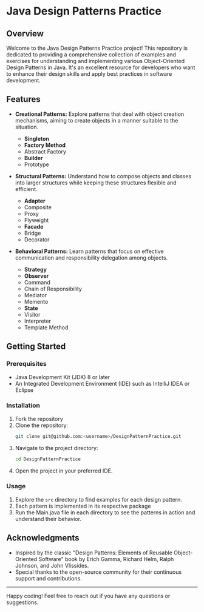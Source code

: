 # Java Design Patterns Practice

## Overview

Welcome to the Java Design Patterns Practice project! This repository is dedicated to providing a comprehensive collection of examples and exercises for understanding and implementing various Object-Oriented Design Patterns in Java. It's an excellent resource for developers who want to enhance their design skills and apply best practices in software development.

## Features

- **Creational Patterns:** Explore patterns that deal with object creation mechanisms, aiming to create objects in a manner suitable to the situation.
  - **Singleton**
  - **Factory Method**
  - Abstract Factory
  - **Builder**
  - Prototype

- **Structural Patterns:** Understand how to compose objects and classes into larger structures while keeping these structures flexible and efficient.
  - **Adapter**
  - Composite
  - Proxy
  - Flyweight
  - **Facade**
  - Bridge
  - Decorator

- **Behavioral Patterns:** Learn patterns that focus on effective communication and responsibility delegation among objects.
  - **Strategy**
  - **Observer**
  - Command
  - Chain of Responsibility
  - Mediator
  - Memento
  - **State**
  - Visitor
  - Interpreter
  - Template Method

## Getting Started

### Prerequisites

- Java Development Kit (JDK) 8 or later
- An Integrated Development Environment (IDE) such as IntelliJ IDEA or Eclipse

### Installation

1. Fork the repository
2. Clone the repository:
   ```bash
   git clone git@github.com:<username>/DesignPatternPractice.git
   ```
3. Navigate to the project directory:
   ```bash
   cd DesignPatternPractice
   ```
4. Open the project in your preferred IDE.

### Usage

1. Explore the `src` directory to find examples for each design pattern.
2. Each pattern is implemented in its respective package
3. Run the Main.java file in each directory to see the patterns in action and understand their behavior.

## Acknowledgments

- Inspired by the classic "Design Patterns: Elements of Reusable Object-Oriented Software" book by Erich Gamma, Richard Helm, Ralph Johnson, and John Vlissides.
- Special thanks to the open-source community for their continuous support and contributions.

---

Happy coding! Feel free to reach out if you have any questions or suggestions.
